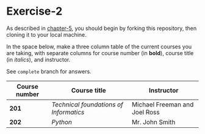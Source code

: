 # Exercise-2

As described in [chapter-5](https://info201-s17.github.io/book/introduction-to-git-and-github.html), you should begin by forking this repository, then cloning it to your local machine.

In the space below, make a three column table of the current courses you are taking, with separate columns for course number (in **bold**), course title (in _italics_), and instructor.

See `complete` branch for answers.


| Course number | Course title     |   Instructor  |
|-------------------|----------------------|---------------|
|**201**| _Technical foundations of Informatics_ |Michael Freeman and Joel Ross |
|**202**|_Python_ | Mr. John Smith |

